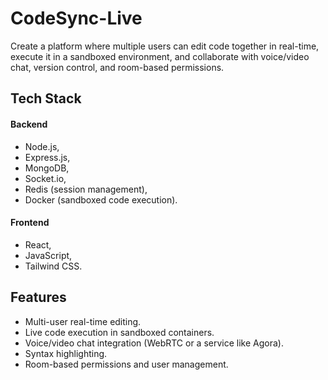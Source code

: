 # CodeSync-Live

Create a platform where multiple users can edit code together in real-time, execute it in a sandboxed environment, and collaborate with voice/video chat, version control, and room-based permissions.

## Tech Stack
#### Backend
- Node.js, 
- Express.js, 
- MongoDB, 
- Socket.io, 
- Redis (session management), 
- Docker (sandboxed code execution).

#### Frontend
- React,
- JavaScript,
- Tailwind CSS.


## Features
- Multi-user real-time editing.
- Live code execution in sandboxed containers.
- Voice/video chat integration (WebRTC or a service like Agora).
- Syntax highlighting.
- Room-based permissions and user management.


